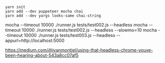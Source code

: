 ````
yarn init
yarn add --dev puppeteer mocha chai
yarn add --dev yargs looks-same chai-string
````

mocha --timeout 10000 ./runner.js tests/test002.js --headless
mocha --timeout 10000 ./runner.js tests/test002.js --headless --slowmo=10
mocha --timeout 10000 ./runner.js tests/test003.js --headless --appurl=http://localhost:5000


https://medium.com/@ivanmontiel/using-that-headless-chrome-youve-been-hearing-about-543a8cc07af5